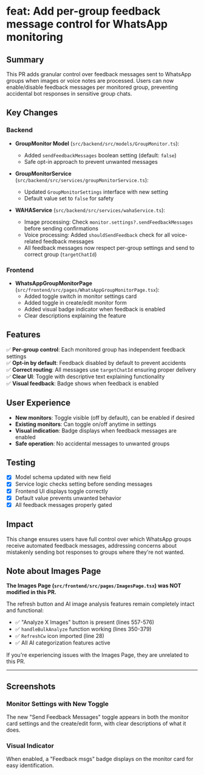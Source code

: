 # feat: Add per-group feedback message control for WhatsApp monitoring

## Summary
This PR adds granular control over feedback messages sent to WhatsApp groups when images or voice notes are processed. Users can now enable/disable feedback messages per monitored group, preventing accidental bot responses in sensitive group chats.

## Key Changes

### Backend
- **GroupMonitor Model** (`src/backend/src/models/GroupMonitor.ts`):
  - Added `sendFeedbackMessages` boolean setting (default: `false`)
  - Safe opt-in approach to prevent unwanted messages

- **GroupMonitorService** (`src/backend/src/services/groupMonitorService.ts`):
  - Updated `GroupMonitorSettings` interface with new setting
  - Default value set to `false` for safety

- **WAHAService** (`src/backend/src/services/wahaService.ts`):
  - Image processing: Check `monitor.settings?.sendFeedbackMessages` before sending confirmations
  - Voice processing: Added `shouldSendFeedback` check for all voice-related feedback messages
  - All feedback messages now respect per-group settings and send to correct group (`targetChatId`)

### Frontend
- **WhatsAppGroupMonitorPage** (`src/frontend/src/pages/WhatsAppGroupMonitorPage.tsx`):
  - Added toggle switch in monitor settings card
  - Added toggle in create/edit monitor form
  - Added visual badge indicator when feedback is enabled
  - Clear descriptions explaining the feature

## Features

✅ **Per-group control**: Each monitored group has independent feedback settings  
✅ **Opt-in by default**: Feedback disabled by default to prevent accidents  
✅ **Correct routing**: All messages use `targetChatId` ensuring proper delivery  
✅ **Clear UI**: Toggle with descriptive text explaining functionality  
✅ **Visual feedback**: Badge shows when feedback is enabled  

## User Experience

- **New monitors**: Toggle visible (off by default), can be enabled if desired
- **Existing monitors**: Can toggle on/off anytime in settings
- **Visual indication**: Badge displays when feedback messages are enabled
- **Safe operation**: No accidental messages to unwanted groups

## Testing

- [x] Model schema updated with new field
- [x] Service logic checks setting before sending messages
- [x] Frontend UI displays toggle correctly
- [x] Default value prevents unwanted behavior
- [x] All feedback messages properly gated

## Impact

This change ensures users have full control over which WhatsApp groups receive automated feedback messages, addressing concerns about mistakenly sending bot responses to groups where they're not wanted.

## Note about Images Page

**The Images Page (`src/frontend/src/pages/ImagesPage.tsx`) was NOT modified in this PR.** 

The refresh button and AI image analysis features remain completely intact and functional:
- ✅ "Analyze X Images" button is present (lines 557-576)
- ✅ `handleBulkAnalyze` function working (lines 350-379)
- ✅ `RefreshCw` icon imported (line 28)
- ✅ All AI categorization features active

If you're experiencing issues with the Images Page, they are unrelated to this PR.

---

## Screenshots

### Monitor Settings with New Toggle
The new "Send Feedback Messages" toggle appears in both the monitor card settings and the create/edit form, with clear descriptions of what it does.

### Visual Indicator
When enabled, a "Feedback msgs" badge displays on the monitor card for easy identification.
